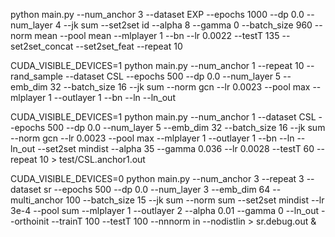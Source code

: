 
 python main.py --num_anchor 3 --dataset EXP --epochs 1000  --dp 0.0 --num_layer 4 --jk sum   --set2set id --alpha 8 --gamma 0 --batch_size 960  --norm mean --pool mean --mlplayer 1 --bn --lr 0.0022  --testT 135  --set2set_concat  --set2set_feat --repeat 10

 CUDA_VISIBLE_DEVICES=1 python main.py --num_anchor 1 --repeat 10 --rand_sample --dataset CSL --epochs 500  --dp 0.0 --num_layer 5 --emb_dim 32 --batch_size 16 --jk sum  --norm gcn --lr 0.0023 --pool max --mlplayer 1  --outlayer 1  --bn  --ln  --ln_out

  CUDA_VISIBLE_DEVICES=1 python main.py --num_anchor 1 --dataset CSL --epochs 500 --dp 0.0 --num_layer 5 --emb_dim 32 --batch_size 16 --jk sum --norm gcn --lr 0.0023 --pool max --mlplayer 1 --outlayer 1 --bn --ln --ln_out --set2set mindist --alpha 35 --gamma 0.036 --lr 0.0028 --testT 60 --repeat 10 > test/CSL.anchor1.out


        
CUDA_VISIBLE_DEVICES=0 python main.py --num_anchor 3 --repeat 3 --dataset sr --epochs 500 --dp 0.0 --num_layer 3 --emb_dim 64 --multi_anchor 100 --batch_size 15 --jk sum --norm sum --set2set mindist --lr 3e-4 --pool sum --mlplayer 1 --outlayer 2 --alpha 0.01 --gamma 0 --ln_out --orthoinit --trainT 100 --testT 100 --nnnorm in --nodistlin  > sr.debug.out &
